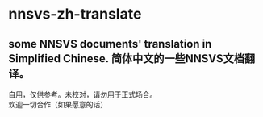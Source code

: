 # nnsvs-zh-translate
some NNSVS documents' translation in Simplified Chinese. 简体中文的一些NNSVS文档翻译。   
---
自用，仅供参考。未校对，请勿用于正式场合。  
欢迎一切合作（如果愿意的话）
